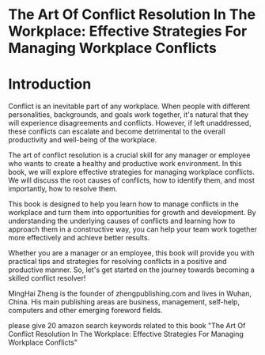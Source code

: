# The Art Of Conflict Resolution In The Workplace: Effective Strategies For Managing Workplace Conflicts

# Introduction

Conflict is an inevitable part of any workplace. When people with different personalities, backgrounds, and goals work together, it's natural that they will experience disagreements and conflicts. However, if left unaddressed, these conflicts can escalate and become detrimental to the overall productivity and well-being of the workplace.

The art of conflict resolution is a crucial skill for any manager or employee who wants to create a healthy and productive work environment. In this book, we will explore effective strategies for managing workplace conflicts. We will discuss the root causes of conflicts, how to identify them, and most importantly, how to resolve them.

This book is designed to help you learn how to manage conflicts in the workplace and turn them into opportunities for growth and development. By understanding the underlying causes of conflicts and learning how to approach them in a constructive way, you can help your team work together more effectively and achieve better results.

Whether you are a manager or an employee, this book will provide you with practical tips and strategies for resolving conflicts in a positive and productive manner. So, let's get started on the journey towards becoming a skilled conflict resolver!


MingHai Zheng is the founder of zhengpublishing.com and lives in Wuhan, China. His main publishing areas are business, management, self-help, computers and other emerging foreword fields.



please give 20 amazon search keywords related to this book "The Art Of Conflict Resolution In The Workplace: Effective Strategies For Managing Workplace Conflicts"

